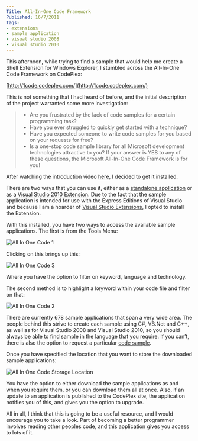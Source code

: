 ```yaml
---
Title: All-In-One Code Framework
Published: 16/7/2011
Tags:
- extensions
- sample application
- visual studio 2008
- visual studio 2010
---
```


This afternoon, while trying to find a sample that would help me create a Shell Extension for Windows Explorer, I stumbled across the All-In-One Code Framework on CodePlex:

[http://1code.codeplex.com/](http://1code.codeplex.com/)

This is not something that I had heard of before, and the initial description of the project warranted some more investigation:

> * Are you frustrated by the lack of code samples for a certain programming task?
> * Have you ever struggled to quickly get started with a technique?
> * Have you expected someone to write code samples for you based on your requests for free?
> * Is a one-stop code sample library for all Microsoft development technologies attractive to you?
> If your answer is YES to any of these questions, the Microsoft All-In-One Code Framework is for you!

After watching the introduction video [here](http://channel9.msdn.com/Shows/Visual-Studio-Toolbox/Visual-Studio-Toolbox-All-In-One-Code-Framework), I decided to get it installed.

There are two ways that you can use it, either as a [standalone application](http://1code.codeplex.com/releases/view/64539) or as a [Visual Studio 2010 Extension](http://visualstudiogallery.msdn.microsoft.com/4934b087-e6cc-44dd-b992-a71f00a2a6df). Due to the fact that the sample application is intended for use with the Express Editions of Visual Studio and because I am a hoarder of [Visual Studio Extensions](http://www.gep13.co.uk/blog/visual-studio-2010-extensions), I opted to install the Extension.

With this installed, you have two ways to access the available sample applications. The first is from the Tools Menu:

![All In One Code 1](https://gep13wpstorage.blob.core.windows.net/gep13/2011/7/16/All-In-One-Code-1.png)

Clicking on this brings up this:

![All In One Code 3](https://gep13wpstorage.blob.core.windows.net/gep13/2011/7/16/All-In-One-Code-3.png)

Where you have the option to filter on keyword, language and technology.

The second method is to highlight a keyword within your code file and filter on that:

![All In One Code 2](https://gep13wpstorage.blob.core.windows.net/gep13/2011/7/16/All-In-One-Code-2.png)

There are currently 678 sample applications that span a very wide area. The people behind this strive to create each sample using C#, VB.Net and C++, as well as for Visual Studio 2008 and Visual Studio 2010, so you should always be able to find sample in the language that you require. If you can’t, there is also the option to request a particular [code sample](http://1code.codeplex.com/wikipage?title=Request%20Code%20Sample%20from%20Microsoft%20All-In-One%20Code%20Framework&referringTitle=Documentation).

Once you have specified the location that you want to store the downloaded sample applications:

![All In One Code Storage Location](https://gep13wpstorage.blob.core.windows.net/gep13/2011/7/16/image.png)

You have the option to either download the sample applications as and when you require them, or you can download them all at once. Also, if an update to an application is published to the CodePlex site, the application notifies you of this, and gives you the option to upgrade.

All in all, I think that this is going to be a useful resource, and I would encourage you to take a look. Part of becoming a better programmer involves reading other peoples code, and this application gives you access to lots of it.
